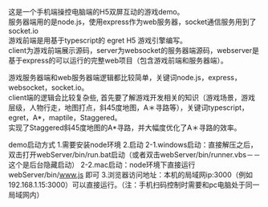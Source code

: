 这是一个手机端操控电脑端的H5双屏互动的游戏demo。<br>
服务器端用的是node.js，使用express作为web服务器，socket通信服务用到了socket.io<br>
游戏前端是用基于typescript的 egret H5 游戏引擎编写。<br>
client为游戏前端展示源码，server为websocket的服务器端源码，webserver是基于express的可以运行的完整web项目（包含游戏前端和服务器端）。

游戏服务器端和web服务器端逻辑都比较简单，关键词node.js，express，websocket，socket.io。<br>
client端的逻辑会比较复杂些, 首先要了解游戏开发相关的知识（游戏场景，游戏层级，人物行走，地图打点，斜45度地图，A＊寻路等），关键词typescript，egret，A*，maptile，Staggered。<br>
实现了Staggered斜45度地图的A*寻路，并大幅度优化了A＊寻路的效率。

demo启动方式
1.需要安装node环境
2.启动
     2-1.windows启动：直接解压之后，双击打开webServer/bin/run.bat启动（或者双击webServer/bin/runner.vbs－－这个是后台隐藏启动）
     2-2.mac启动：node环境下直接运行 webServer/bin/www.js 即可
3.浏览器访问地址：本机的局域网ip:3000（例如192.168.1.15:3000）可以直接运行。（注：手机扫码控制时需要和pc电脑处于同一局域网内）
